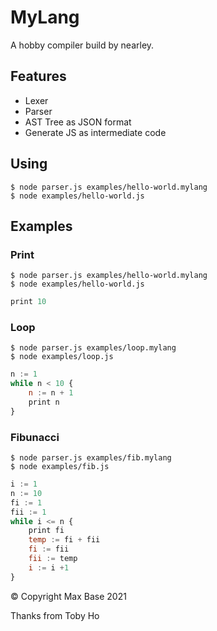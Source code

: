 # MyLang

A hobby compiler build by nearley.

## Features

- Lexer
- Parser
- AST Tree as JSON format
- Generate JS as intermediate code

## Using

```
$ node parser.js examples/hello-world.mylang
$ node examples/hello-world.js
```

## Examples

### Print

```
$ node parser.js examples/hello-world.mylang 
$ node examples/hello-world.js 
```

```js
print 10
```

### Loop

```
$ node parser.js examples/loop.mylang
$ node examples/loop.js
```

```js
n := 1
while n < 10 {
	n := n + 1
	print n
}
```

### Fibunacci

```
$ node parser.js examples/fib.mylang
$ node examples/fib.js
```

```js
i := 1
n := 10
fi := 1
fii := 1
while i <= n {
	print fi
	temp := fi + fii
	fi := fii
	fii := temp
	i := i +1
}
```

© Copyright Max Base 2021

Thanks from Toby Ho
